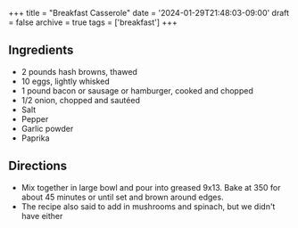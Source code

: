 +++
title = "Breakfast Casserole"
date = '2024-01-29T21:48:03-09:00'
draft = false
archive = true
tags = ['breakfast']
+++

## Ingredients
* 2 pounds hash browns, thawed
* 10 eggs, lightly whisked
* 1 pound bacon or sausage or hamburger, cooked and chopped
* 1/2 onion, chopped and sautéed
* Salt
* Pepper
* Garlic powder
* Paprika

## Directions
* Mix together in large bowl and pour into greased 9x13. Bake at 350 for about 45 minutes or until set and brown around edges.
* The recipe also said to add in mushrooms and spinach, but we didn't have either
